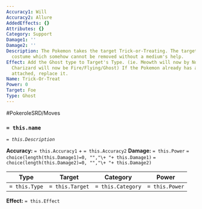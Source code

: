 ```yaml
---
Accuracy1: Will
Accuracy2: Allure
AddedEffects: {}
Attributes: {}
Category: Support
Damage1: ''
Damage2: ''
Description: The Pokemon takes the target Trick-or-Treating. The target gets a ghost
  costume which somehow cannot be removed without a medium's help.
Effect: Add the Ghost type to Target's Type. (ie. Meowth will now by Normal/Ghost
  Charizard will now be Fire/Flying/Ghost) If the Pokemon already has a third type
  attached, replace it.
Name: Trick-Or-Treat
Power: 0
Target: Foe
Type: Ghost
---
```


#PokeroleSRD/Moves

### `= this.name`
*`= this.Description`*

**Accuracy:** `= this.Accuracy1` + `= this.Accuracy2`
**Damage:** `= this.Power` `= choice(length(this.Damage1)=0, "","\+ "+ this.Damage1)` `= choice(length(this.Damage2)=0, "","\+ "+ this.Damage2)`

| Type          | Target          | Category          | Power          |
| ------------- | --------------- | ----------------  | -------------- |
| `= this.Type` | `= this.Target` | `= this.Category` | `= this.Power` | 

**Effect:** `= this.Effect`